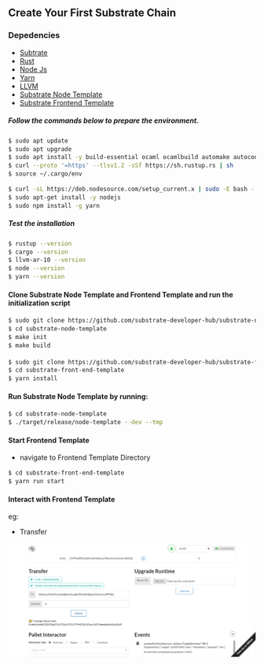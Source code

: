 Create Your First Substrate Chain
---------------------------------

### Depedencies

-   [Subtrate](https://github.com/paritytech/substrate)
-   [Rust](https://rustup.rs/)
-   [Node Js](https://nodejs.org)
-   [Yarn](https://yarnpkg.com)
-   [LLVM](https://llvm.org/)
-   [Substrate Node
    Template](https://github.com/substrate-developer-hub/substrate-node-template)
-   [Substrate Frontend
    Template](https://github.com/substrate-developer-hub/)

##### Follow the commands below to prepare the environment. 

``` bash
$ sudo apt update 
$ sudo apt upgrade
$ sudo apt install -y build-essential ocaml ocamlbuild automake autoconf libtool wget python libssl-dev git cmake perl pkg-config curl llvm-10 clang-10 libclang-10-dev
$ curl --proto '=https' --tlsv1.2 -sSf https://sh.rustup.rs | sh
$ source ~/.cargo/env
```

``` bash
$ curl -sL https://deb.nodesource.com/setup_current.x | sudo -E bash -
$ sudo apt-get install -y nodejs
$ sudo npm install -g yarn
```

##### Test the installation

``` bash
$ rustup --version
$ cargo --version
$ llvm-ar-10 --version
$ node --version
$ yarn --version
```

#### Clone Substrate Node Template and Frontend Template and run the initialization script

``` bash
$ sudo git clone https://github.com/substrate-developer-hub/substrate-node-template.git
$ cd substrate-node-template
$ make init
$ make build

$ sudo git clone https://github.com/substrate-developer-hub/substrate-front-end-template.git
$ cd substrate-front-end-template
$ yarn install
```

#### Run Substrate Node Template by running:

``` bash
$ cd substrate-node-template
$ ./target/release/node-template --dev --tmp
```

#### Start Frontend Template

-   navigate to Frontend Template Directory

``` bash
$ cd substrate-front-end-template
$ yarn run start
```

#### Interact with Frontend Template

eg:

-   Transfer

![](./task_2.png)



